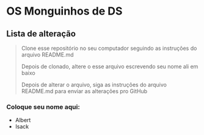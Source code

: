 # OS Monguinhos de DS
## Lista de alteração 
> Clone esse repositório no seu computador seguindo as instruções do arquivo README.md
> 
> Depois de clonado, altere o esse arquivo escrevendo seu nome ali em baixo
> 
> Depois de alterar o arquivo, siga as instruções do arquivo README.md para enviar as alterações pro GitHub

### Coloque seu nome aqui: 

- Albert
- Isack
